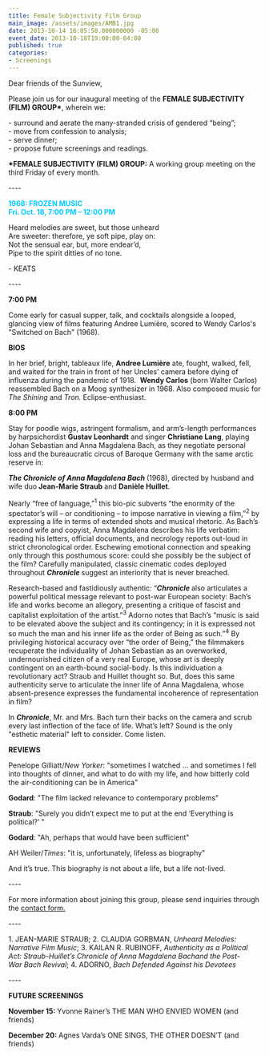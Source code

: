 ```yaml
---
title: Female Subjectivity Film Group
main_image: /assets/images/AMB1.jpg
date: 2013-10-14 16:05:58.000000000 -05:00
event_date: 2013-10-18T19:00:00-04:00
published: true
categories:
- Screenings
---
```

<p>Dear friends of the Sunview,</p>
<p>Please join us for our inaugural meeting of the <strong>FEMALE SUBJECTIVITY (FILM) GROUP*</strong>, wherein we:</p>
<p>- surround and aerate the many-stranded crisis of gendered “being”;<br />
- move from confession to analysis;<br />
- serve dinner;<br />
- propose future screenings and readings.</p>
<p><strong>*FEMALE SUBJECTIVITY (FILM) GROUP:</strong> A working group meeting on the third Friday of every month.</p>
<p>----</p>
<p><strong><span style="color: #00ccff;">1968: FROZEN MUSIC<br />
</span><span style="color: #00ccff;">Fri. Oct. 18, 7:00 PM – 12:00 PM</span></strong></p>
<p>Heard melodies are sweet, but those unheard<br />
Are sweeter: therefore, ye soft pipe, play on:<br />
Not the sensual ear, but, more endear’d,<br />
Pipe to the spirit ditties of no tone.</p>
<p>- KEATS</p>
<p>----</p>
<p><strong>7:00 PM</strong></p>
<p>Come early for casual supper, talk, and cocktails alongside a looped, glancing view of films featuring Andree Lumière, scored to Wendy Carlos's "Switched on Bach" (1968).</p>
<p><strong>BIOS</strong></p>
<p>In her brief, bright, tableaux life, <strong>Andree Lumière</strong> ate, fought, walked, fell, and waited for the train in front of her Uncles’ camera before dying of influenza during the pandemic of 1918.  <strong>Wendy Carlos</strong> (born Walter Carlos) reassembled Bach on a Moog synthesizer in 1968. Also composed music for <i>The Shining </i>and <i>Tron. </i>Eclipse-enthusiast.</p>
<p><strong>8:00 PM</strong></p>
<p>Stay for poodle wigs, astringent formalism, and arm’s-length performances by harpsichordist <strong>Gustav Leonhardt</strong> and singer <strong>Christiane Lang</strong>, playing Johan Sebastian and Anna Magdalena Bach, as they negotiate personal loss and the bureaucratic circus of Baroque Germany with the same arctic reserve in:</p>
<p><b><i>The Chronicle of Anna Magdalena Bach </i></b>(1968), directed by husband and wife duo<strong> Jean-Marie Straub </strong>and <strong>Danièle Huillet</strong>.</p>
<p>Nearly “free of language,”<sup>1</sup> this bio-pic subverts “the enormity of the spectator’s will – or conditioning – to impose narrative in viewing a film,”<sup>2</sup> by expressing a life in terms of extended shots and musical rhetoric. As Bach’s second wife and copyist, Anna Magdalena describes his life verbatim: reading his letters, official documents, and necrology reports out-loud in strict chronological order. Eschewing emotional connection and speaking only through this posthumous score: could she possibly be the subject of the film? Carefully manipulated, classic cinematic codes deployed throughout <b><i>Chronicle </i></b>suggest an interiority that is never breached.</p>
<p>Research-based and fastidiously authentic: “<b><i>Chronicle </i></b>also articulates a powerful political message relevant to post-war European society: Bach’s life and works become an allegory, presenting a critique of fascist and capitalist exploitation of the artist.”<sup>3</sup> Adorno notes that Bach’s “music is said to be elevated above the subject and its contingency; in it is expressed not so much the man and his inner life as the order of Being as such.”<sup>4</sup> By privileging historical accuracy over “the order of Being,” the filmmakers recuperate the individuality of Johan Sebastian as an overworked, undernourished citizen of a very real Europe, whose art is deeply contingent on an earth-bound social-body. Is this individuation a revolutionary act? Straub and Huillet thought so. But, does this same authenticity serve to articulate the inner life of Anna Magdalena, whose absent-presence expresses the fundamental incoherence of representation in film?</p>
<p>In <b><i>Chronicle</i></b>, Mr. and Mrs. Bach turn their backs on the camera and scrub every last inflection of the face of life. What’s left? Sound is the only "esthetic material" left to consider. Come listen.</p>
<p><strong>REVIEWS</strong></p>
<p>Penelope Gilliatt/<i>New Yorker</i>: "sometimes I watched … and sometimes I fell into thoughts of dinner, and what to do with my life, and how bitterly cold the air-conditioning can be in America"</p>
<p><b>Godard</b>: "The film lacked relevance to contemporary problems"</p>
<p><b>Straub</b>: "Surely you didn’t expect me to put at the end ‘Everything is political?’ "</p>
<p><b>Godard</b>: "Ah, perhaps that would have been sufficient"</p>
<p>AH Weiler/<i>Times</i>: "it is, unfortunately, lifeless as biography"</p>
<p>And it’s true. This biography is not about a life, but a life not-lived.</p>
<p>----</p>
<p>For more information about joining this group, please send inquiries through the <a title="Contact" href="http://www.thesunview.org/sv/contact/">contact form.</a></p>
<p>----</p>
<p>1. JEAN-MARIE STRAUB; 2. CLAUDIA GORBMAN, <i>Unheard Melodies: Narrative Film Music</i>; 3. KAILAN R. RUBINOFF, <i>Authenticity as a Political Act: Straub-Huillet’s Chronicle of Anna Magdalena Bachand the Post-War </i><i>Bach Revival</i>; 4. ADORNO, <i>Bach Defended Against his Devotees</i></p>
<p>----</p>
<p><b>FUTURE SCREENINGS</b></p>
<p><b>November 15: </b>Yvonne Rainer’s THE MAN WHO ENVIED WOMEN (and friends)</p>
<p><b>December 20: </b>Agnes Varda’s ONE SINGS, THE OTHER DOESN’T (and friends)</p>
